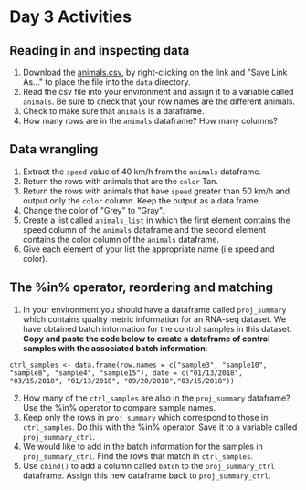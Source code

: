 # Day 3 Activities

## Reading in and inspecting data

1. Download the [animals.csv](https://raw.githubusercontent.com/hbctraining/Intro-to-R-flipped/master/data/animals.csv), by right-clicking on the link and "Save Link As..." to place the file into the `data` directory.
2. Read the csv file into your environment and assign it to a variable called `animals`. Be sure to check that your row names are the different animals.
3. Check to make sure that `animals` is a dataframe.
4. How many rows are in the `animals` dataframe? How many columns?


## Data wrangling

1. Extract the `speed` value of 40 km/h from the `animals` dataframe.
2. Return the rows with animals that are the `color` Tan.
3. Return the rows with animals that have `speed` greater than 50 km/h and output only the `color` column. Keep the output as a data frame.  
4. Change the color of "Grey" to "Gray". 
5. Create a list called `animals_list` in which the first element contains the speed column of the `animals` dataframe and the second element contains the color column of the `animals` dataframe. 
6. Give each element of your list the appropriate name (i.e speed and color).

## The %in% operator, reordering and matching

1. In your environment you should have a dataframe called `proj_summary` which contains quality metric information for an RNA-seq dataset. We have obtained batch information for the control samples in this dataset. **Copy and paste the code below to create a dataframe of control samples with the associated batch information**:

```
ctrl_samples <- data.frame(row.names = c("sample3", "sample10", "sample8", "sample4", "sample15"), date = c("01/13/2018", "03/15/2018", "01/13/2018", "09/20/2018","03/15/2018"))
```

2. How many of the `ctrl_samples` are also in the `proj_summary` dataframe? Use the %in% operator to compare sample names.
3. Keep only the rows in `proj_summary` which correspond to those in `ctrl_samples`. Do this with the %in% operator. Save it to a variable called `proj_summary_ctrl`.
4. We would like to add in the batch information for the samples in `proj_summary_ctrl`. Find the rows that match in `ctrl_samples`.
5. Use `cbind()` to add a column called `batch` to the `proj_summary_ctrl` dataframe. Assign this new dataframe back to `proj_summary_ctrl`.
